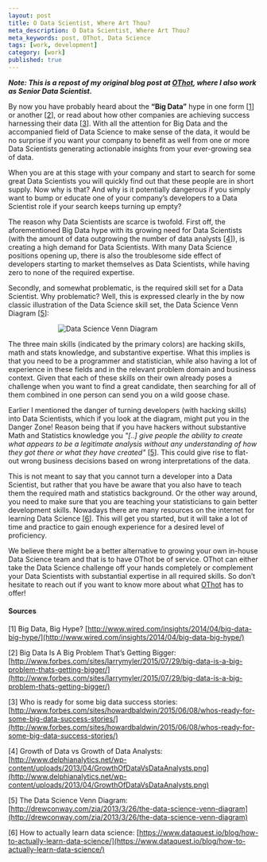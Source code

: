 ```yaml
---
layout: post
title: O Data Scientist, Where Art Thou?
meta_description: O Data Scientist, Where Art Thou?
meta_keywords: post, OThot, Data Science
tags: [work, development]
category: [work]
published: true
---
```



***Note: This is a repost of my original blog post at
   [OThot](http://www.othot.com/o-data-scientist-where-art-thou/), where I also work as Senior Data Scientist.***

By now you have probably heard about the **“Big Data”** hype in one form \[[1](http://www.wired.com/insights/2014/04/big-data-big-hype/)\] or another \[[2](http://www.forbes.com/sites/larrymyler/2015/07/29/big-data-is-a-big-problem-thats-getting-bigger/)\], or read about how other companies are achieving success harnessing their data \[[3](http://www.forbes.com/sites/howardbaldwin/2015/06/08/whos-ready-for-some-big-data-success-stories/)\]. With all the attention for Big Data and the accompanied field of Data Science to make sense of the data, it would be no surprise if you want your company to benefit as well from one or more Data Scientists generating actionable insights from your ever-growing sea of data.

When you are at this stage with your company and start to search for some great Data Scientists you will quickly find out that these people are in short supply. Now why is that? And why is it potentially dangerous if you simply want to bump or educate one of your company’s developers to a Data Scientist role if your search keeps turning up empty?

The reason why Data Scientists are scarce is twofold. First off, the aforementioned Big Data hype with its growing need for Data Scientists (with the amount of data outgrowing the number of data analysts \[[4](http://www.delphianalytics.net/wp-content/uploads/2013/04/GrowthOfDataVsDataAnalysts.png)\]), is creating a high demand for Data Scientists. With many Data Science positions opening up, there is also the troublesome side effect of developers starting to market themselves as Data Scientists, while having zero to none of the required expertise.

Secondly, and somewhat problematic, is the required skill set for a Data Scientist. Why problematic? Well, this is expressed clearly in the by now classic illustration of the Data Science skill set, the Data Science Venn Diagram \[[5](http://drewconway.com/zia/2013/3/26/the-data-science-venn-diagram)\]:

<img src="https://s3-eu-west-1.amazonaws.com/eu-west-1.beatletech.com/images/Data_Science_VD.png" alt="Data Science Venn Diagram"
style="margin-left:100px">

The three main skills (indicated by the primary colors) are hacking skills, math and stats knowledge, and substantive expertise. What this implies is that you need to be a programmer and statistician, while also having a lot of experience in these fields and in the relevant problem domain and business context. Given that each of these skills on their own already poses a challenge when you want to find a great candidate, then searching for all of them combined in one person can send you on a wild goose chase.

Earlier I mentioned the danger of turning developers (with hacking
skills) into Data Scientists, which if you look at the diagram, might
put you in the Danger Zone! Reason being that if you have hackers
without substantive Math and Statistics knowledge you *"[..] give people
the ability to create what appears to be a legitimate analysis without
any understanding of how they got there or what they have created"* \[[5](http://drewconway.com/zia/2013/3/26/the-data-science-venn-diagram)\]. This could give rise to flat-out wrong business decisions based on wrong interpretations of the data.

This is not meant to say that you cannot turn a developer into a Data Scientist, but rather that you have be aware that you also have to teach them the required math and statistics background. Or the other way around, you need to make sure that you are teaching your statisticians to gain better development skills. Nowadays there are many resources on the internet for learning Data Science \[[6](https://www.dataquest.io/blog/how-to-actually-learn-data-science/)\].  This will get you started, but it will take a lot of time and practice to gain enough experience for a desired level of proficiency.

We believe there might be a better alternative to growing your own in-house Data Science team and that is to have OThot be of service. OThot can either take the Data Science challenge off your hands completely or complement your Data Scientists with substantial expertise in all required skills. So don’t hesitate to reach out if you want to know more about what [OThot](http://www.othot.com) has to offer!

#### Sources

[1] Big Data, Big Hype? [http://www.wired.com/insights/2014/04/big-data-big-hype/](http://www.wired.com/insights/2014/04/big-data-big-hype/)

[2] Big Data Is A Big Problem That’s Getting Bigger: [http://www.forbes.com/sites/larrymyler/2015/07/29/big-data-is-a-big-problem-thats-getting-bigger/](http://www.forbes.com/sites/larrymyler/2015/07/29/big-data-is-a-big-problem-thats-getting-bigger/)

[3] Who is ready for some big data success stories: [http://www.forbes.com/sites/howardbaldwin/2015/06/08/whos-ready-for-some-big-data-success-stories/](http://www.forbes.com/sites/howardbaldwin/2015/06/08/whos-ready-for-some-big-data-success-stories/)

[4] Growth of Data vs Growth of Data Analysts: [http://www.delphianalytics.net/wp-content/uploads/2013/04/GrowthOfDataVsDataAnalysts.png](http://www.delphianalytics.net/wp-content/uploads/2013/04/GrowthOfDataVsDataAnalysts.png)

[5] The Data Science Venn Diagram: [http://drewconway.com/zia/2013/3/26/the-data-science-venn-diagram](http://drewconway.com/zia/2013/3/26/the-data-science-venn-diagram)

[6] How to actually learn data science: [https://www.dataquest.io/blog/how-to-actually-learn-data-science/](https://www.dataquest.io/blog/how-to-actually-learn-data-science/)

